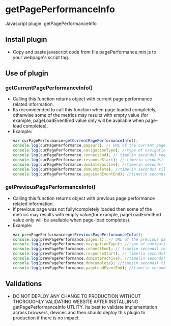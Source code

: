 # getPagePerformanceInfo
Javascript plugin: getPagePerformanceInfo

## Install plugin
- Copy and paste javascript code from file pagePerformance.min.js to your webpage's script tag.

## Use of plugin

### getCurrentPagePerformanceInfo()
- Calling this function returns object with current page performance related information.
- Its recommended to call this function when page loaded completely, otherwise some of the metrics may results with empty value (for example, pageLoadEventEnd value only will be available when page-load completes).
- Example:
  ```javascript
  var curPagePerformance=getCurrentPagePerformanceInfo();
  console.log(curPagePerformance.pageurl); // URL of the current page
  console.log(curPagePerformance.navigationType); //type of navigation that occurred (reload, navigate, back_forward)
  console.log(curPagePerformance.connectEnd); // time(in seconds) required for the connection to the server was fully established and the server is ready to receive requests
  console.log(curPagePerformance.responseStart); // time(in seconds) till the browser received the first byte of the response from the server
  console.log(curPagePerformance.domInteractive); //time(in seconds) till the browser has finished parsing the document and it is now interactive
  console.log(curPagePerformance.domComplete); //time(in seconds) till the document has completed loading
  console.log(curPagePerformance.pageLoadEventEnd); //time(in seconds) till the load event's handlers have finished executing
  ```

### getPreviousPagePerformanceInfo()
- Calling this function returns object with previous page performance related information.
- If previous page was not fully/completely loaded then some of the metrics may results with empty value(for example, pageLoadEventEnd value only will be available when page-load completes).
- Example:
  ```javascript
  var prevPagePerformance=getPreviousPagePerformanceInfo();
  console.log(prevPagePerformance.pageurl); // URL of the previous page
  console.log(prevPagePerformance.navigationType); //type of navigation that occurred (reload, navigate, back_forward)
  console.log(prevPagePerformance.connectEnd); // time(in seconds) required for the connection to the server was fully established and the server is ready to receive requests
  console.log(prevPagePerformance.responseStart); // time(in seconds) till the browser received the first byte of the response from the server
  console.log(prevPagePerformance.domInteractive); //time(in seconds) till the browser has finished parsing the document and it is now interactive
  console.log(prevPagePerformance.domComplete); //time(in seconds) till the document has completed loading
  console.log(prevPagePerformance.pageLoadEventEnd); //time(in seconds) till the load event's handlers have finished executing
  ```
## Validations
- DO NOT DEPLOY ANY CHANGE TO PRODUCTION WITHOUT THOROUGHLY VALIDATING WEBSITE AFTER INSTALLINNG getPagePerformanceInfo UTLITY. Its best to validate implementation across browsers, devices and then should deploy this plugin to production if there is no impact.
